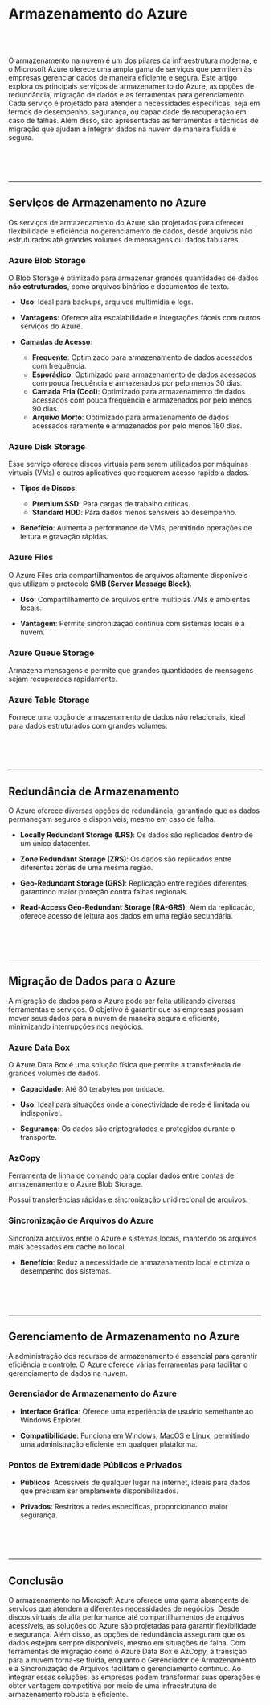 # **Armazenamento do Azure**

<br><br>

O armazenamento na nuvem é um dos pilares da infraestrutura moderna, e o Microsoft Azure oferece uma ampla gama de serviços que permitem às empresas gerenciar dados de maneira eficiente e segura. Este artigo explora os principais serviços de armazenamento do Azure, as opções de redundância, migração de dados e as ferramentas para gerenciamento. Cada serviço é projetado para atender a necessidades específicas, seja em termos de desempenho, segurança, ou capacidade de recuperação em caso de falhas. Além disso, são apresentadas as ferramentas e técnicas de migração que ajudam a integrar dados na nuvem de maneira fluida e segura.

<br><br><br>

---

## **Serviços de Armazenamento no Azure**

Os serviços de armazenamento do Azure são projetados para oferecer flexibilidade e eficiência no gerenciamento de dados, desde arquivos não estruturados até grandes volumes de mensagens ou dados tabulares.

### **Azure Blob Storage**

O Blob Storage é otimizado para armazenar grandes quantidades de dados **não estruturados**, como arquivos binários e documentos de texto.

- **Uso**: Ideal para backups, arquivos multimídia e logs.

- **Vantagens**: Oferece alta escalabilidade e integrações fáceis com outros serviços do Azure.

- **Camadas de Acesso**:
    - **Frequente**: Optimizado para armazenamento de dados acessados com frequência.
    - **Esporádico**: Optimizado para armazenamento de dados acessados com pouca frequência e armazenados por pelo menos 30 dias.
    - **Camada Fria (Cool)**: Optimizado para armazenamento de dados acessados com pouca frequência e armazenados por pelo menos 90 dias.
    - **Arquivo Morto**: Optimizado para armazenamento de dados acessados raramente e armazenados por pelo menos 180 dias.

### **Azure Disk Storage**

Esse serviço oferece discos virtuais para serem utilizados por máquinas virtuais (VMs) e outros aplicativos que requerem acesso rápido a dados.

- **Tipos de Discos**:
    - **Premium SSD**: Para cargas de trabalho críticas.
    - **Standard HDD**: Para dados menos sensíveis ao desempenho.

- **Benefício**: Aumenta a performance de VMs, permitindo operações de leitura e gravação rápidas.

### **Azure Files**

O Azure Files cria compartilhamentos de arquivos altamente disponíveis que utilizam o protocolo **SMB (Server Message Block)**.

- **Uso**: Compartilhamento de arquivos entre múltiplas VMs e ambientes locais.

- **Vantagem**: Permite sincronização contínua com sistemas locais e a nuvem.

### **Azure Queue Storage**

Armazena mensagens e permite que grandes quantidades de mensagens sejam recuperadas rapidamente.

### **Azure Table Storage**

Fornece uma opção de armazenamento de dados não relacionais, ideal para dados estruturados com grandes volumes.

<br><br><br>

---

## **Redundância de Armazenamento**

O Azure oferece diversas opções de redundância, garantindo que os dados permaneçam seguros e disponíveis, mesmo em caso de falha.

- **Locally Redundant Storage (LRS)**: Os dados são replicados dentro de um único datacenter.

- **Zone Redundant Storage (ZRS)**: Os dados são replicados entre diferentes zonas de uma mesma região.

- **Geo-Redundant Storage (GRS)**: Replicação entre regiões diferentes, garantindo maior proteção contra falhas regionais.

- **Read-Access Geo-Redundant Storage (RA-GRS)**: Além da replicação, oferece acesso de leitura aos dados em uma região secundária.

<br><br><br>

---

## **Migração de Dados para o Azure**

A migração de dados para o Azure pode ser feita utilizando diversas ferramentas e serviços. O objetivo é garantir que as empresas possam mover seus dados para a nuvem de maneira segura e eficiente, minimizando interrupções nos negócios.

### **Azure Data Box**

O Azure Data Box é uma solução física que permite a transferência de grandes volumes de dados.

- **Capacidade**: Até 80 terabytes por unidade.

- **Uso**: Ideal para situações onde a conectividade de rede é limitada ou indisponível.

- **Segurança**: Os dados são criptografados e protegidos durante o transporte.

### **AzCopy**

Ferramenta de linha de comando para copiar dados entre contas de armazenamento e o Azure Blob Storage.

Possui transferências rápidas e sincronização unidirecional de arquivos.

### **Sincronização de Arquivos do Azure**

Sincroniza arquivos entre o Azure e sistemas locais, mantendo os arquivos mais acessados em cache no local.

- **Benefício**: Reduz a necessidade de armazenamento local e otimiza o desempenho dos sistemas.

<br><br><br>

---

## **Gerenciamento de Armazenamento no Azure**

A administração dos recursos de armazenamento é essencial para garantir eficiência e controle. O Azure oferece várias ferramentas para facilitar o gerenciamento de dados na nuvem.

### **Gerenciador de Armazenamento do Azure**

- **Interface Gráfica**: Oferece uma experiência de usuário semelhante ao Windows Explorer.

- **Compatibilidade**: Funciona em Windows, MacOS e Linux, permitindo uma administração eficiente em qualquer plataforma.

### **Pontos de Extremidade Públicos e Privados**

- **Públicos**: Acessíveis de qualquer lugar na internet, ideais para dados que precisam ser amplamente disponibilizados.

- **Privados**: Restritos a redes específicas, proporcionando maior segurança.

<br><br><br>

---

## **Conclusão**

O armazenamento no Microsoft Azure oferece uma gama abrangente de serviços que atendem a diferentes necessidades de negócios. Desde discos virtuais de alta performance até compartilhamentos de arquivos acessíveis, as soluções do Azure são projetadas para garantir flexibilidade e segurança. Além disso, as opções de redundância asseguram que os dados estejam sempre disponíveis, mesmo em situações de falha. Com ferramentas de migração como o Azure Data Box e AzCopy, a transição para a nuvem torna-se fluida, enquanto o Gerenciador de Armazenamento e a Sincronização de Arquivos facilitam o gerenciamento contínuo. Ao integrar essas soluções, as empresas podem transformar suas operações e obter vantagem competitiva por meio de uma infraestrutura de armazenamento robusta e eficiente.